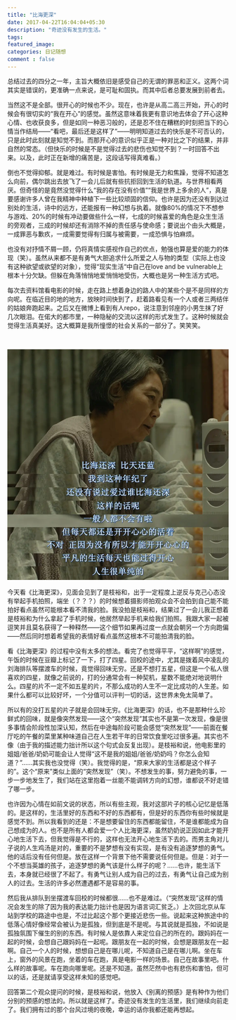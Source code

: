 ```yaml
---
title: "比海更深"
date: 2017-04-22T16:04:04+05:30
description: "奇迹没有发生的生活。"
tags: 
featured_image: 
categories: 日记随想
comment : false
---
```


总结过去的四分之一年，主旨大概依旧是感受自己的无谓的罪恶和正义。这两个词其实是错误的，更准确一点来说，是可耻和固执。而其中后者总要发展到前者去。


当然这不是全部。很开心的时候也不少。现在，也许是从高二高三开始，开心的时候会有很切实的“我在开心”的感觉。虽然这意味着我更有意识地去体会了开心这种心情、也收获良多，但是如同一种恶习般的，还是忍不住在糟糕的时刻把当下的心情当作结局——“看吧，最后还是这样了”——明明知道过去的快乐是不可否认的，只是此时此刻就是知觉不到。而那开心的意识似乎正是一种对比之下的结果，并非自然的常态。（但快乐的时候是不是觉得过去的悲伤也知觉不到？一时回答不出来。以及，此时正在新增的痛苦是，这段话写得真难看。）

倒也不觉得抑郁。就是难过。有时候是害怕。有时候是无力和焦躁，觉得不知道怎么向前，偶尔跳出去放飞了一会儿后就有些抗拒回到生活的轨道。与世界相看两厌。但奇怪的是竟然没觉得什么“我的存在没有价值”“我是世界上多余的人”，真是要感谢许多人曾在我精神中种植下一些比较顽固的信仰。也许是因为还没有到达过别处的生活，诗中的远方，还能报有一种幻想与执着。就像80%的情况下不想参与游戏、20%的时候有冲动要做些什么一样，七成的时候喜爱的角色是众生生活的旁观者，三成的时候却还有消除不掉的责任感与使命感；要说出个由头大概是，一成罪恶与歉疚，一成需要觉得有归属与被需要，一成恐惧与怕麻烦。

也没有对抒情不屑一顾，仍将真情实感视作自己的优点，勉强也算是爱的能力的体现（笑）。虽然从来都不是有勇气大胆追求什么所爱之人与物的类型（实际上也没有这种欲望或欲望的对象），觉得“现实生活“中自己在love and be vulnerable上根本十分欠缺。但躲在角落悄悄地爱悄悄地受伤，大概也是另一种生活方式吧。

每次去资料馆看电影的时候，走在路上想着身边的路人中的某些个是不是同样的方向呢。在临近目的地的地方，放映时间快到了，赶着路看见有一个人或者三两结伴的姑娘奔跑起来。之后又在微博上看到有人repo，说注意到邻座的小男生抹了好几次眼泪。在偌大的都市里，一种隐秘的交流以这样的形式发生了。这种时候就会觉得生活真美好。这大概算是我所憧憬的社会关系的一部分了。笑笑笑。

&nbsp;

![after-the-storm](/images/after-the-storm.webp)

今天看《比海更深》，见面会见到了是枝裕和，出于一定程度上逆反与克己心态没有举起手机拍照，端坐（？？？）的时候想着摄影师拍观众会不会拍到自己能不能拍好看点虽然可能根本看不清我的脸。我没拍是枝裕和，结果过了一会儿我正想着是枝裕和为什么拿起了手机时候，他居然举起手机来给我们拍照。我跟大家一起被逗笑并且莫名获得了一种释然——这个细节如果再过度一点就会朝另一个方向跑偏——然后同时想着希望我的表情好看点虽然这根本不可能拍清我的脸。

看《比海更深》的过程中没有太多的想法。看完了也觉得平平，“这样啊”的感觉，午饭的时候在豆瓣上标记了一下，打了四星。回校的途中，尤其是拨着风中凌乱的刘海排队等摆渡车的时候，竟觉得回味无穷。还是不想打五星，但这是一个私人很喜欢的四星，就像之前说的，打的分通常会有一种契机，星数不能绝对地说明什么。四星的片不一定不如五星的片，不那么成功的人生不一定比成功的人生差。如果什么都可以比较好坏，一个分值可以评判一切的话，这世界未免太简单了。

所以有的没打五星的片子就是会回味无穷。《比海更深》的话，也不是那种什么珍鲜式的回味，就是像突然发现——这个“突然发现”其实也不是第一次发现，像是很多事情会阶段性加深认知，然后在中途每阶段可能会感觉“突然发现”——前面在餐厅吃的午餐的菜里某种味道自己在人生若干年的日常饮食里吃过很多遍。其实也不像（由于我的描述能力拙计所以这个句式会反复出现）。是枝裕和说，他电影里的姐姐/爸爸/奶奶可能会让人觉得“这不是我的姐姐/爸爸/奶奶吗？你怎么会知道？”……其实我也没觉得（笑）。我觉得的是，“原来大家的生活都是这个样子的”。这个“原来”类似上面的“突然发现”（笑）。不想发生的事，努力避免的事，一步一步地发生了，我们站在这里抱着一丝能不能调转方向的幻想，谁都说不好走错了哪一步。

也许因为心情在如前文说的状态，所以有些主观，我对这部片子的核心记忆是低落的。是这样的，生活里好的东西和不好的东西都有，但是好的东西你有些时候就是感觉不到。所以我看到的还是：不是想要留住的东西都能留住，不是谁都能成为自己想成为的人。也不是所有人都会爱一个人比海更深，虽然奶奶说正因如此才能开心地生活下去，但我觉得是不行的，这样也无法开心地生活下去的。而男主角对儿子说的人生鸡汤是对的，重要的不是梦想有没有实现，是有没有追逐梦想的勇气。他的话后没有任何但是。放在这样一个背景下他不需要说任何但是。但是：对于一个不想当英雄的孩子，追逐梦想的勇气该是什么样子的呢？……也许，能生活下去，本身就已经很了不起了。有勇气让别人成为自己的过去，有勇气让自己成为别人的过去。生活的许多必然遭遇都不是容易的事。

然后我从排队到坐摆渡车回校的时候都很……也不是难过。（“突然发现”这样的情况会发生的除了因为我的表达能力拙计也是因为语言词汇贫乏。）上次回北京从车站到学校的路途中也是，不过比起这个那个更接近悲伤一些。说起来这种旅途中的低落心情好像经常会被认为是孤独，但到底是不是呢。与其说就是孤独，不如说是孤独氛围下催生的别的东西。有时候人是依靠人来定位自己的所在的。跟妈妈在一起的时候，会想自己跟妈妈在一起呢。跟朋友在一起的时候，会想是跟朋友在一起啊。自己一个人的时候，想想自己是在哪儿呢，不知道自己是在哪儿啊。坐在车上，窗外的风景在跑，坐着的车在跑，真是电影一样的场景。自己在故事里吧。什么样的故事呢。车在跑向哪里呢。还是不知道。虽然茫然中也有悲伤和害怕，但可以的话，还是就请享受这样未知的感觉吧。

回答第二个观众提问的时候，是枝裕和说，他放入《别离的预感》是有种作为他们分别的预感的想法的。所以就是这样了。奇迹没有发生的生活里，我们继续向前走了。我们拥有过的那个台风过境的夜晚，幸运的话你我都还能再想起。

